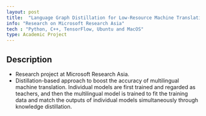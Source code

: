 ```yaml
---
layout: post
title:  "Language Graph Distillation for Low-Resource Machine Translation"
info: "Research on Microsoft Research Asia"
tech : "Python, C++, TensorFlow, Ubuntu and MacOS"
type: Academic Project
---
```


## Description
* Research project at Microsoft Research Asia.
* Distillation-based approach to boost the accuracy of multilingual machine translation. Individual models are first trained and regarded as teachers, and then the multilingual model is trained to fit the training data and match the outputs of individual models simultaneously through knowledge distillation.